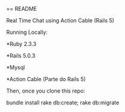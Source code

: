 == README

Real Time Chat using Action Cable (Rails 5) 

Running Locally:

*Ruby 2.3.3

*Rails 5.0.3

*Mysql

*Action Cable (Parte do Rails 5)

Then, once you clone this repo:

bundle install
rake db:create; rake db:migrate
